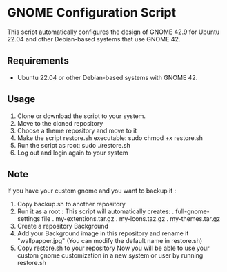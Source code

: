 # GNOME Configuration Script

This script automatically configures the design of GNOME 42.9 for Ubuntu 22.04 and other Debian-based systems that use GNOME 42.

## Requirements

- Ubuntu 22.04 or other Debian-based systems with GNOME 42.

## Usage

1. Clone or download the script to your system.
2. Move to the cloned repository
3. Choose a theme repository and move to it
4. Make the script restore.sh executable:
   sudo chmod +x restore.sh
5. Run the script as root:
   sudo ./restore.sh
6. Log out and login again to your system

## Note
If you have your custom gnome and you want to backup it :
1. Copy backup.sh to another repository
2. Run it as a root :
   This script will automatically creates:
   . full-gnome-settings file
   . my-extentions.tar.gz
   . my-icons.taz.gz
   . my-themes.tar.gz
3. Create a repository Background
4. Add your Background image in this repository and rename it "wallpapper.jpg" (You can modify the default name in restore.sh)
5. Copy restore.sh to your repository
Now you will be able to use your custom gnome customization in a new system or user by running restore.sh  
